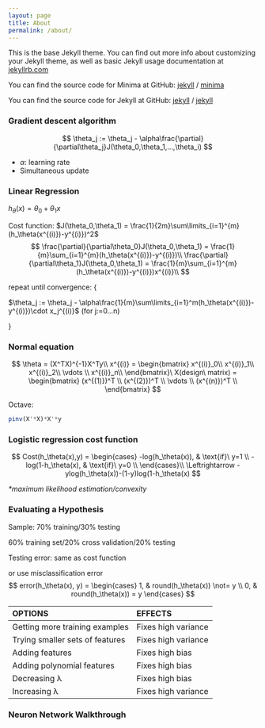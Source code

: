 ```yaml
---
layout: page
title: About
permalink: /about/
---
```

This is the base Jekyll theme. You can find out more info about customizing your Jekyll theme, as well as basic Jekyll usage documentation at [jekyllrb.com](https://jekyllrb.com/)

You can find the source code for Minima at GitHub:
[jekyll][jekyll-organization] /
[minima](https://github.com/jekyll/minima)

You can find the source code for Jekyll at GitHub:
[jekyll][jekyll-organization] /
[jekyll](https://github.com/jekyll/jekyll)


[jekyll-organization]: https://github.com/jekyll

### Gradient descent algorithm

$$
\theta_j := \theta_j - \alpha\frac{\partial}{\partial\theta_j}J(\theta_0,\theta_1,...,\theta_i)
$$

- $\alpha$: learning rate
- Simultaneous update

### Linear Regression

$h_\theta(x) = \theta_0 + \theta_1x$

Cost function: $J(\theta_0,\theta_1) = \frac{1}{2m}\sum\limits_{i=1}^{m}(h_\theta(x^{(i)})-y^{(i)})^2$
$$
\frac{\partial}{\partial\theta_0}J(\theta_0,\theta_1) = \frac{1}{m}\sum_{i=1}^{m}(h_\theta(x^{(i)})-y^{(i)})\\
\frac{\partial}{\partial\theta_1}J(\theta_0,\theta_1) = \frac{1}{m}\sum_{i=1}^{m}(h_\theta(x^{(i)})-y^{(i)})x^{(i)}\\
$$

repeat until convergence: {

$\theta_j := \theta_j - \alpha\frac{1}{m}\sum\limits_{i=1}^m(h_\theta(x^{(i)})-y^{(i)})\cdot x_j^{(i)}$ (for j:=0…n)

}

### Normal equation

$$
\theta = (X^TX)^{-1}X^Ty\\
x^{(i)} = \begin{bmatrix}
x^{(i)}_0\\
x^{(i)}_1\\
x^{(i)}_2\\
\vdots \\
x^{(i)}_n\\
\end{bmatrix}\
X(design\ matrix) = \begin{bmatrix} (x^{(1)})^T \\
(x^{(2)})^T \\
\vdots \\  
(x^{(n)})^T \\
\end{bmatrix}
$$

Octave:

```octave
pinv(X'*X)*X'*y
```

### Logistic regression cost function

$$
Cost(h_\theta(x),y) =
	\begin{cases}
		-log(h_\theta(x)), & \text{if}\ y=1 \\
		-log(1-h_\theta(x), & \text{if}\ y=0 \\
	\end{cases}\\
	\Leftrightarrow -ylog(h_\theta(x))-(1-y)log(1-h_\theta(x)
$$

_\*maximum likelihood estimation/convexity_

### Evaluating a Hypothesis

Sample: 70% training/30% testing

60% training set/20% cross validation/20% testing

Testing error: same as cost function

or use misclassification error
$$
error(h_\theta(x), y) =
\begin{cases}
	1, & round(h_\theta(x)) \not= y \\
	0, & round(h_\theta(x)) = y
\end{cases}
$$

| OPTIONS                         | EFFECTS             |
| :------------------------------ | :------------------ |
| Getting more training examples  | Fixes high variance |
| Trying smaller sets of features | Fixes high variance |
| Adding features                 | Fixes high bias     |
| Adding polynomial features      | Fixes high bias     |
| Decreasing λ                    | Fixes high bias     |
| Increasing λ                    | Fixes high variance |

### Neuron Network Walkthrough
